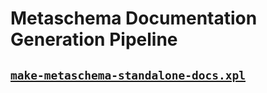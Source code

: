 # Metaschema Documentation Generation Pipeline

## [`make-metaschema-standalone-docs.xpl`](./make-metaschema-standalone-docs.xpl)

